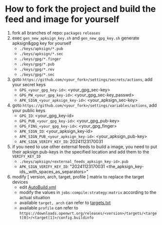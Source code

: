
# How to fork the project and build the feed and image for yourself

1. fork all branches of repo: `packages` `releases`
2. exec `gen_new_apksign_key.sh` and `gen_new_gpg_key.sh` generate apksign&gpg key for yourself
   + `./keys/apksign/*.pub`
   + `./keys/apksign/*.sec`
   + `./keys/gpg/*.finger`
   + `./keys/gpg/*.pub`
   + `./keys/gpg/*.rev`
   + `./keys/gpg/*.sec`
3. goto `https://github.com/<your_fork>/settings/secrets/actions`, add your secret keys
   + `GPG_<your_gpg_key-id>`: <your_gpg_sec-key>
   + `GPG_PW_<your_gpg_key-id>`: <your_gpg_sec-key_passwd>
   + `APK_SIGN_<your_apksign_key-id>`: <your_apksign_sec-key>
4. goto `https://github.com/<your_fork>/settings/variables/actions`, add your public keys
   + `GPG_ID`: <your_gpg_key-id>
   + `GPG_PUB_<your_gpg_key-id>`: <your_gpg_pub-key>
   + `GPG_FING_<your_gpg_key-id>`: <your_gpg_finger>
   + `APK_SIGN_ID`: <your_apksign_key-id>
   + `APK_SIGN_PUB_<your_apksign_key-id>`: <your_apksign_pub-key>
   + `APK_SIGN_VERIFY_KEY_ID`: 20241123170031
5. if you need to use other external feeds to build a image, you need to put their apksign pub-keys in the specified location and add them to the `VERIFY_KEY_ID`
   + `./keys/apksign/<external_feeds_apksign_key-id>.pub`
   + `APK_SIGN_VERIFY_KEY_ID`: "20241123170031 <the_apksign_key-ids,_with_spaces_as_separators>"
6. modify [ version, arch, target, profile ] matrix to replace the target devices
   + edit [AutoBuild.yml](./.github/workflows/AutoBuild.yml)
   + modify the values ​​in `jobs:compile:strategy:matrix` according to the actual situation
   + available `target, arch` can refer to [targets.txt](./targets.txt)
   + available `profile` can refer to `https://downloads.openwrt.org/releases/<version>/targets/<target[0]>/<target[1]>/config.buildinfo`
